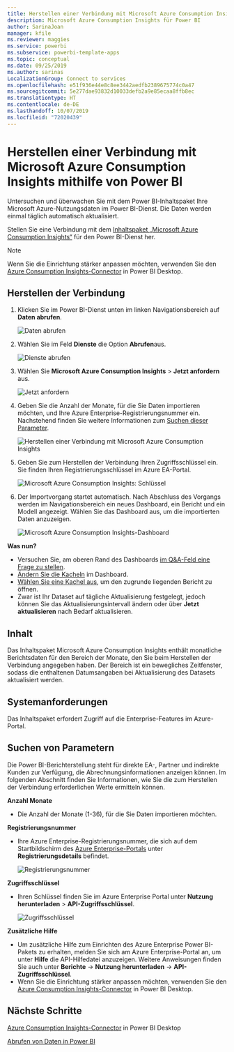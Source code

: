 ```yaml
---
title: Herstellen einer Verbindung mit Microsoft Azure Consumption Insights mithilfe von Power BI
description: Microsoft Azure Consumption Insights für Power BI
author: SarinaJoan
manager: kfile
ms.reviewer: maggies
ms.service: powerbi
ms.subservice: powerbi-template-apps
ms.topic: conceptual
ms.date: 09/25/2019
ms.author: sarinas
LocalizationGroup: Connect to services
ms.openlocfilehash: e51f936e44e8c8ee3442aedfb2389675774c0a47
ms.sourcegitcommit: 5e277dae93832d10033defb2a9e85ecaa8ffb8ec
ms.translationtype: HT
ms.contentlocale: de-DE
ms.lasthandoff: 10/07/2019
ms.locfileid: "72020439"
---
```

# <a name="connect-to-microsoft-azure-consumption-insights-with-power-bi"></a>Herstellen einer Verbindung mit Microsoft Azure Consumption Insights mithilfe von Power BI
Untersuchen und überwachen Sie mit dem Power BI-Inhaltspaket Ihre Microsoft Azure-Nutzungsdaten im Power BI-Dienst. Die Daten werden einmal täglich automatisch aktualisiert.

Stellen Sie eine Verbindung mit dem [Inhaltspaket „Microsoft Azure Consumption Insights“](https://app.powerbi.com/getdata/services/azureconsumption) für den Power BI-Dienst her.

> [!NOTE]
> Wenn Sie die Einrichtung stärker anpassen möchten, verwenden Sie den [Azure Consumption Insights-Connector](desktop-connect-azure-consumption-insights.md) in Power BI Desktop.

## <a name="how-to-connect"></a>Herstellen der Verbindung
1. Klicken Sie im Power BI-Dienst unten im linken Navigationsbereich auf **Daten abrufen**.
   
    ![Daten abrufen](media/service-connect-to-azure-consumption-insights/getdata.png)
2. Wählen Sie im Feld **Dienste** die Option **Abrufen**aus.
   
   ![Dienste abrufen](media/service-connect-to-azure-consumption-insights/services.png)
3. Wählen Sie **Microsoft Azure Consumption Insights** \> **Jetzt anfordern** aus. 
   
   ![Jetzt anfordern](media/service-connect-to-azure-consumption-insights/mazureconsumption.png)
4. Geben Sie die Anzahl der Monate, für die Sie Daten importieren möchten, und Ihre Azure Enterprise-Registrierungsnummer ein. Nachstehend finden Sie weitere Informationen zum [Suchen dieser Parameter](#FindingParams).
   
    ![Herstellen einer Verbindung mit Microsoft Azure Consumption Insights](media/service-connect-to-azure-consumption-insights/azureconsumptionparams.png)
5. Geben Sie zum Herstellen der Verbindung Ihren Zugriffsschlüssel ein. Sie finden Ihren Registrierungsschlüssel im Azure EA-Portal. 
   
    ![Microsoft Azure Consumption Insights: Schlüssel](media/service-connect-to-azure-consumption-insights/msazureconsumptioncreds.png)
6. Der Importvorgang startet automatisch. Nach Abschluss des Vorgangs werden im Navigationsbereich ein neues Dashboard, ein Bericht und ein Modell angezeigt. Wählen Sie das Dashboard aus, um die importierten Daten anzuzeigen.
   
   ![Microsoft Azure Consumption Insights-Dashboard](media/service-connect-to-azure-consumption-insights/msazureconsumptiondashboard.png)

**Was nun?**

* Versuchen Sie, am oberen Rand des Dashboards [im Q&A-Feld eine Frage zu stellen](consumer/end-user-q-and-a.md).
* [Ändern Sie die Kacheln](service-dashboard-edit-tile.md) im Dashboard.
* [Wählen Sie eine Kachel aus](consumer/end-user-tiles.md), um den zugrunde liegenden Bericht zu öffnen.
* Zwar ist Ihr Dataset auf tägliche Aktualisierung festgelegt, jedoch können Sie das Aktualisierungsintervall ändern oder über **Jetzt aktualisieren** nach Bedarf aktualisieren.

## <a name="whats-included"></a>Inhalt
Das Inhaltspaket Microsoft Azure Consumption Insights enthält monatliche Berichtsdaten für den Bereich der Monate, den Sie beim Herstellen der Verbindung angegeben haben. Der Bereich ist ein bewegliches Zeitfenster, sodass die enthaltenen Datumsangaben bei Aktualisierung des Datasets aktualisiert werden.

## <a name="system-requirements"></a>Systemanforderungen
Das Inhaltspaket erfordert Zugriff auf die Enterprise-Features im Azure-Portal. 

<a name="FindingParams"></a>

## <a name="finding-parameters"></a>Suchen von Parametern
Die Power BI-Berichterstellung steht für direkte EA-, Partner und indirekte Kunden zur Verfügung, die Abrechnungsinformationen anzeigen können. Im folgenden Abschnitt finden Sie Informationen, wie Sie die zum Herstellen der Verbindung erforderlichen Werte ermitteln können.

**Anzahl Monate**

* Die Anzahl der Monate (1-36), für die Sie Daten importieren möchten.

**Registrierungsnummer**

* Ihre Azure Enterprise-Registrierungsnummer, die sich auf dem Startbildschirm des [Azure Enterprise-Portals](https://ea.azure.com/) unter **Registrierungsdetails** befindet.
  
    ![Registrierungsnummer](media/service-connect-to-azure-consumption-insights/params2.png)

**Zugriffsschlüssel**

* Ihren Schlüssel finden Sie im Azure Enterprise Portal unter **Nutzung herunterladen** > **API-Zugriffsschlüssel**.
  
    ![Zugriffsschlüssel](media/service-connect-to-azure-consumption-insights/creds2.png)

**Zusätzliche Hilfe**

* Um zusätzliche Hilfe zum Einrichten des Azure Enterprise Power BI-Pakets zu erhalten, melden Sie sich am Azure Enterprise-Portal an, um unter **Hilfe** die API-Hilfedatei anzuzeigen. Weitere Anweisungen finden Sie auch unter **Berichte** -> **Nutzung herunterladen** -> **API-Zugriffsschlüssel**.
* Wenn Sie die Einrichtung stärker anpassen möchten, verwenden Sie den [Azure Consumption Insights-Connector](desktop-connect-azure-consumption-insights.md) in Power BI Desktop.

## <a name="next-steps"></a>Nächste Schritte

[Azure Consumption Insights-Connector](desktop-connect-azure-consumption-insights.md) in Power BI Desktop

[Abrufen von Daten in Power BI](service-get-data.md)

